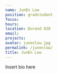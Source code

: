 ```yaml
---
name: JunEn Low
position: gradstudent
focus:
hours:
location: Durand 028
email:
projects:
avatar: junenlow.jpg
permalink: /junenlow/
title: JunEn Low
---
```


Insert bio here